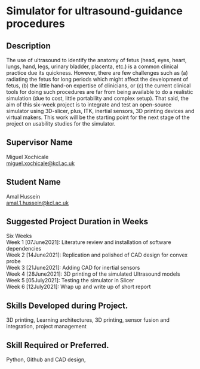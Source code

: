 # Simulator for ultrasound-guidance procedures 
## Description 
The use of ultrasound to identify the anatomy of fetus (head, eyes, heart, lungs, hand, legs, urinary bladder, placenta, etc.) is a common clinical practice due its quickness. However, there are few challenges such as (a) radiating the fetus for long periods which might affect the development of fetus, (b) the little hand-on expertise of clinicians, or (c) the current clinical tools for doing such procedures are far from being available to do a realistic simulation (due to cost, little portability and complex setup). That said, the aim of this six-week project is to integrate and test an open-source simulator using 3D-slicer, plus, ITK, inertial sensors, 3D printing devices and virtual makers. This work will be the starting point for the next stage of the project on usability studies for the simulator. 

## Supervisor Name 
Miguel Xochicale  
miguel.xochicale@kcl.ac.uk 

## Student Name 
Amal Hussein   
amal.1.hussein@kcl.ac.uk

## Suggested Project Duration in Weeks
Six Weeks  
Week 1 [07June2021]: Literature review and installation of software dependencies    
Week 2 [14June2021]: Replication and polished of CAD design for convex probe   
Week 3 [21June2021]: Adding CAD for inertial sensors   
Week 4 [28June2021]: 3D printing of the simulated Ultrasound models    
Week 5 [05July2021]: Testing the simulator in Slicer   
Week 6 [12July2021]: Wrap up and write up of short report

## Skills Developed during Project.
3D printing, Learning architectures, 
3D printing, sensor fusion and integration, project management 

## Skill Required or Preferred.
Python, Github and CAD design, 